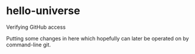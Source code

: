 # hello-universe
Verifying GitHub access

Putting some changes in here which hopefully can later be operated on by command-line git.
